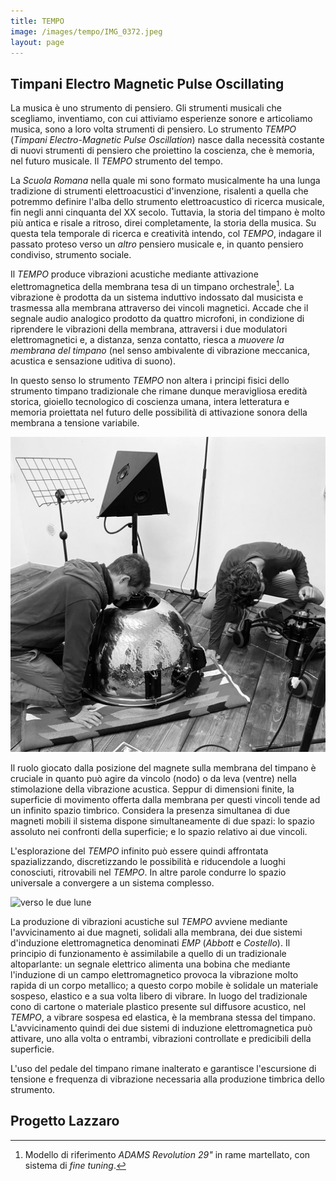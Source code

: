 ```yaml
---
title: TEMPO
image: /images/tempo/IMG_0372.jpeg
layout: page
---
```


## Timpani Electro Magnetic Pulse Oscillating

La musica è uno strumento di pensiero. Gli strumenti musicali che scegliamo,
inventiamo, con cui attiviamo esperienze sonore e articoliamo musica, sono a
loro volta strumenti di pensiero. Lo strumento _TEMPO_
(_Timpani Electro-Magnetic Pulse Oscillation_) nasce dalla necessità costante
di nuovi strumenti di pensiero che proiettino la coscienza, che è memoria, nel
futuro musicale. Il _TEMPO_ strumento del tempo.

La _Scuola Romana_ nella quale mi sono formato musicalmente ha una lunga
tradizione di strumenti elettroacustici d'invenzione, risalenti a quella che
potremmo definire l'alba dello strumento elettroacustico di ricerca musicale,
fin negli anni cinquanta del XX secolo. Tuttavia, la storia del timpano è molto
più antica e risale a ritroso, direi completamente, la storia della musica. Su
questa tela temporale di ricerca e creatività intendo, col _TEMPO_, indagare
il passato proteso verso un _altro_ pensiero musicale e, in quanto pensiero
condiviso, strumento sociale.

Il _TEMPO_ produce vibrazioni acustiche mediante attivazione elettromagnetica
della membrana tesa di un timpano orchestrale[^1]. La vibrazione è prodotta da
un sistema induttivo indossato dal musicista e trasmessa alla membrana
attraverso dei vincoli magnetici. Accade che il segnale audio analogico prodotto
da quattro microfoni, in condizione di riprendere le vibrazioni della membrana,
attraversi i due modulatori elettromagnetici e, a distanza, senza contatto,
riesca a _muovere la membrana del timpano_ (nel senso ambivalente di vibrazione
meccanica, acustica e sensazione uditiva di suono).

In questo senso lo strumento _TEMPO_ non altera i principi fisici dello
strumento timpano tradizionale che rimane dunque meravigliosa eredità storica,
gioiello tecnologico di coscienza umana, intera letteratura e memoria
proiettata nel futuro delle possibilità di attivazione sonora della membrana
a tensione variabile.

[^1]: Modello di riferimento _ADAMS Revolution 29"_ in rame martellato, con sistema di _fine tuning_.

![robottino](images/tempo/a86a7038-8aaf-401f-93df-22125ff7833a.jpeg)

Il ruolo giocato dalla posizione del magnete sulla membrana del timpano è
cruciale in quanto può agire da vincolo (nodo) o da leva (ventre) nella
stimolazione della vibrazione acustica. Seppur di dimensioni finite, la
superficie di movimento offerta dalla membrana per questi vincoli tende ad
un infinito spazio timbrico. Considera la presenza simultanea di due
magneti mobili il sistema dispone simultaneamente di due spazi: lo spazio
assoluto nei confronti della superficie; e lo spazio relativo ai due vincoli.

L'esplorazione del _TEMPO_ infinito può essere quindi affrontata spazializzando,
discretizzando le possibilità e riducendole a luoghi conosciuti, ritrovabili nel
_TEMPO_. In altre parole condurre lo spazio universale a convergere a un
sistema complesso.

![verso le due lune](images/tempo/verso-le-due-lune.jpeg)

La produzione di vibrazioni acustiche sul _TEMPO_ avviene mediante
l'avvicinamento ai due magneti, solidali alla membrana, dei due sistemi
d'induzione elettromagnetica denominati _EMP_ (_Abbott_ e _Costello_). Il
principio di funzionamento è assimilabile a quello di un tradizionale
altoparlante: un segnale elettrico alimenta una bobina che mediante l'induzione
di un campo elettromagnetico provoca la vibrazione molto rapida di un corpo
metallico; a questo corpo mobile è solidale un materiale sospeso, elastico
e a sua volta libero di vibrare. In luogo del tradizionale cono di cartone o
materiale plastico presente sul diffusore acustico, nel _TEMPO_, a vibrare
sospesa ed elastica, è la membrana stessa del timpano. L'avvicinamento quindi
dei due sistemi di induzione elettromagnetica può attivare, uno alla volta o
entrambi, vibrazioni controllate e predicibili della superficie.

L'uso del pedale del timpano rimane inalterato e garantisce l'escursione di
tensione e frequenza di vibrazione necessaria alla produzione timbrica dello
strumento.

## Progetto Lazzaro
